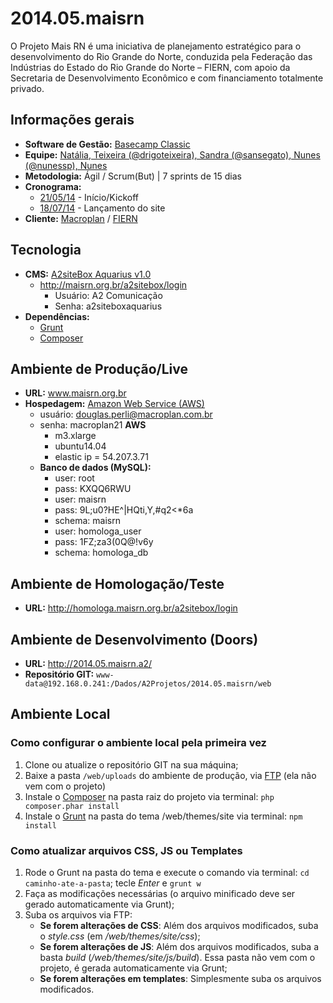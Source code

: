 # 2014.05.maisrn

O Projeto Mais RN é uma iniciativa de planejamento estratégico para o desenvolvimento do Rio Grande do Norte, conduzida pela Federação das Indústrias do Estado do Rio Grande do Norte – FIERN, com apoio da Secretaria de Desenvolvimento Econômico e com financiamento totalmente privado.

## Informações gerais

* **Software de Gestão:** [Basecamp Classic](https://a2comunicacao.basecamphq.com/projects/12131454-2014-05-maisrn/log)
* **Equipe:** [Natália, Teixeira (@drigoteixeira), Sandra (@sansegato), Nunes (@nunessp), Nunes](https://a2comunicacao.basecamphq.com/projects/12131454-2014-05-maisrn/todo_items/184571638/comments)
* **Metodologia:** Ágil / Scrum(But) | 7 sprints de 15 dias
* **Cronograma:**
	* [21/05/14](https://a2comunicacao.basecamphq.com/projects/12131454-2014-05-maisrn/todo_items/184571638/comments) - Início/Kickoff
	* [18/07/14](https://a2comunicacao.basecamphq.com/projects/12131454-2014-05-maisrn/milestones/44608876/comments) - Lançamento do site
* **Cliente:** [Macroplan](http://www.macroplan.com.br/) / [FIERN](http://www.fiern.org.br/)

## Tecnologia

* **CMS:** [A2siteBox Aquarius v1.0](/projeto-web/setup/a2sitebox.md)
	* http://maisrn.org.br/a2sitebox/login
		* Usuário: A2 Comunicação
		* Senha: a2siteboxaquarius
* **Dependências:**
	* [Grunt](/projeto-web/setup/grunt.md)
	* [Composer](/projeto-web/setup/composer.md)

## Ambiente de Produção/Live

* **URL:** www.maisrn.org.br
* **Hospedagem:** [Amazon Web Service (AWS)](/sandbox/hospedagem.md#amazon)
	* usuário: douglas.perli@macroplan.com.br
	* senha: macroplan21
	**AWS**
		* m3.xlarge
		* ubuntu14.04
		* elastic ip = 54.207.3.71
	* **Banco de dados (MySQL):** 
		* user: root
		* pass: KXQQ6RWU
		* user: maisrn
		* pass: 9L;u0?HE^|HQti,Y,#q2<*6a
		* schema: maisrn
		* user: homologa_user
		* pass: 1FZ;za3(0Q@!v6y
		* schema: homologa_db

## Ambiente de Homologação/Teste
* **URL:** http://homologa.maisrn.org.br/a2sitebox/login

## Ambiente de Desenvolvimento (Doors)
* **URL:** http://2014.05.maisrn.a2/
* **Repositório GIT:** `www-data@192.168.0.241:/Dados/A2Projetos/2014.05.maisrn/web`

## Ambiente Local

### Como configurar o ambiente local pela primeira vez

1. Clone ou atualize o repositório GIT na sua máquina;
2. Baixe a pasta `/web/uploads` do ambiente de produção, via [FTP](#ftp) (ela não vem com o projeto)
3. Instale o [Composer](/projeto-web/setup/composer.md) na pasta raiz do projeto via terminal: `php composer.phar install`
4. Instale o [Grunt](/projeto-web/setup/grunt.md) na pasta do tema /web/themes/site via terminal: `npm install`

### Como atualizar arquivos CSS, JS ou Templates

1. Rode o Grunt na pasta do tema e execute o comando via terminal: `cd caminho-ate-a-pasta`; tecle _Enter_ e `grunt w`
2. Faça as modificações necessárias (o arquivo minificado deve ser gerado automaticamente via Grunt);
3. Suba os arquivos via FTP:
	* **Se forem alterações de CSS**: Além dos arquivos modificados, suba o _style.css_ (em _/web/themes/site/css_);
	* **Se forem alterações de JS**: Além dos arquivos modificados, suba a basta _build_ (_/web/themes/site/js/build_). Essa pasta não vem com o projeto, é gerada automaticamente via Grunt;
	* **Se forem alterações em templates**: Simplesmente suba os arquivos modificados.



